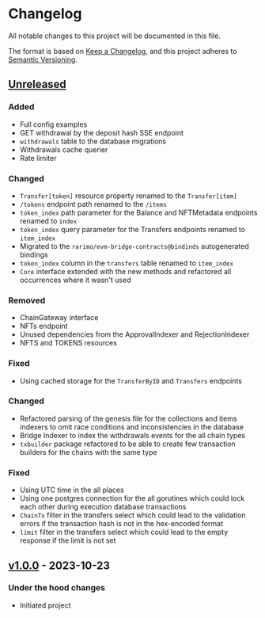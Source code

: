 # Changelog

All notable changes to this project will be documented in this file.

The format is based on [Keep a Changelog](https://keepachangelog.com/en/1.0.0/),
and this project adheres to [Semantic Versioning](https://semver.org/spec/v2.0.0.html).

## [Unreleased]
### Added
- Full config examples
- GET withdrawal by the deposit hash SSE endpoint
- `withdrawals` table to the database migrations
- Withdrawals cache querier
- Rate limiter

### Changed
- `Transfer[token]` resource property renamed to the `Transfer[item]`
- `/tokens` endpoint path renamed to the `/items`
- `token_index` path parameter for the Balance and NFTMetadata endpoints renamed to `index`
- `token_index` query parameter for the Transfers endpoints renamed to `item_index`
- Migrated to the `rarimo/evm-bridge-contracts@bindinds` autogenerated bindings
- `token_index` column in the `transfers` table renamed to `item_index`
- `Core` interface extended with the new methods and refactored all occurrences where it wasn't used

### Removed
- ChainGateway interface
- NFTs endpoint
- Unused dependencies from the ApprovalIndexer and RejectionIndexer
- NFTS and TOKENS resources

### Fixed
- Using cached storage for the `TransferByID` and `Transfers` endpoints

### Changed
- Refactored parsing of the genesis file for the collections and items indexers to omit race conditions and 
inconsistencies in the database
- Bridge Indexer to index the withdrawals events for the all chain types
- `txbuilder` package refactored to be able to create few transaction builders for the chains with the same type  

### Fixed
- Using UTC time in the all places
- Using one postgres connection for the all gorutines which could lock each other during execution database transactions
- `ChainTx` filter in the transfers select which could lead to the validation errors if the transaction hash is not in the
hex-encoded format
- `limit` filter in the transfers select which could lead to the empty response if the limit is not set

## [v1.0.0] - 2023-10-23
### Under the hood changes
- Initiated project

[Unreleased]: https://github.com/rarimo/horizon-svc/compare/v1.0.0...HEAD
[v1.0.0]: https://github.com/rarimo/horizon-svc/releases/tag/v1.0.0
